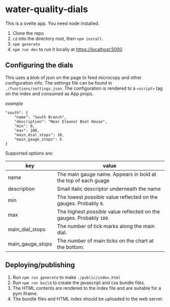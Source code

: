# water-quality-dials

This is a svelte app. You need node installed.

1) Clone the repo
2) `cd` into the directory root, then `npm install`.
3) `npm generate`
4) `npm run dev` to run it locally at [https://localhost:5000](https://localhost:5000)


## Configuring the dials

This uses a blob of json on the page to feed microcopy and other configuration info. The settings file can be found in `./functions/settings.json`. The configuration is rendered to a `<script>` tag on the index and consumed as App props. 

_example_

```
"south": {
    "name": "South Branch",
    "description": "Near Eleanor Boat House",
    "min": 0,
    "max": 100,
    "main_dial_stops": 10,
    "main_gauge_stops": 5
}
```

Supported options are:

key|value
---|---
name | The main gauge name. Appears in bold at the top of each guage
description | Small italic descriptor underneath the name
min | The lowest _possible_ value reflected on the gauges. Probably `0`.
max | The highest _possible_ value reflected on the gauges. Probably `100`.
main_dial_stops | The number of tick marks along the main dial.
main_gauge_stops | The number of main ticks on the chart at the bottom. 
		



## Deploying/publishing

1) Run `npm run generate` to make `./public/index.html`
2) Run `npm run build` to create the javascript and css bundle files.
3) The HTML contents are rendered to the index file and are suitable for a pym iframe.
4) The bundle files and HTML index should be uploaded to the web server.
